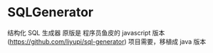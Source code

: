 # SQLGenerator
结构化 SQL 生成器
原版是 程序员鱼皮的 javascript 版本(https://github.com/liyupi/sql-generator)
项目需要，移植成 java 版本

